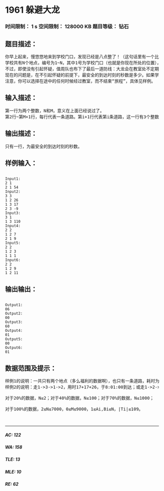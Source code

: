 # 1961 躲避大龙   
### 时间限制： 1 s     空间限制： 128000 KB     题目等级： 钻石  
## 题目描述：  

<pre>
你早上起来，慢悠悠地来到学校门口，发现已经是八点整了！（这句话里有一个比较重要的条件）
学校共有N个地点，编号为1~N，其中1号为学校门口（也就是你现在所处的位置），2号为你的教室（也就是你的目的地）。这些地点之间有M条双向道路，对于第i条道路，为了不引起值周队老师的怀疑，你通过它的时间须恰好为Ti秒。这个数可能为负数，意义为时间倒流。
不过，即使没有引起怀疑，值周队也布下了最后一道防线：大龙会在教室处不定期出现。当然，你也了解大龙的习性：当前时间的秒数越小，大龙出现的概率就越低，例如：8:13:06这一时刻的秒数是06，就要比8:12:57这个时刻更加安全。
现在的问题是，在不引起怀疑的前提下，最安全的到达时刻的秒数是多少。如果学校门口到教室没有路(-_-||)，请输出60。
注意，你可以选择在途中的任何时候经过教室，而不结束“旅程”，具体见样例。
</pre>
  
  
## 输入描述：  

<pre>
第一行为两个整数，N和M，意义在上面已经说过了。
第2行~第M+1行，每行代表一条道路。第i+1行代表第i条道路，这一行有3个整数，Ai，Bi，Ti，表示Ai号地点与Bi号地点有一条双向道路，通过它的时间必须为Ti秒。
</pre>
  
  
## 输出描述：  

<pre>
只有一行，为最安全的到达时刻的秒数。
</pre>
  
  
## 样例输入：  

<pre><code>
Input1:
2 1
2 1 54
Input2:
3 3
1 2 26
1 3 17
2 3 -9
Input3:
3 1
1 3 110
Input4:
2 2
1 2 7
2 1 9
Input5:
2 2
1 2 3
1 1 1
Input6:
2 2
1 2 9
1 2 11
</code></pre>
  
  
## 输出输出：  

<pre><code>
Output1:
06
Output2:
00
Output3:
60
Output4:
01
Output5:
00
Output6:
01
</code></pre>
  
  
## 数据范围及提示：  

<pre>
样例1的说明：一共只有两个地点（多么福利的数据啊），也只有一条道路，耗时为54秒。最优方案为，经过这个道路9次，耗时486秒，即8分06秒，于8:08:06到达教室。当然，最优方案不唯一。
样例2的说明：走1->3->1->2，用时17+17+26，于8:01:00到达；或走1->2->3->1->2，用时26-9+17+26，于8:01:00到达。
 
对于20%的数据，N≤2；对于40%的数据，N≤100；对于70%的数据，N≤1000；
 
对于100%的数据，2≤N≤7000，0≤M≤9000，1≤Ai,Bi≤N，|Ti|≤109。
  

</pre>
  
  
***  

##### AC: 122  
##### WA: 158  
##### TLE: 13  
##### MLE: 10  
##### RE: 62  
